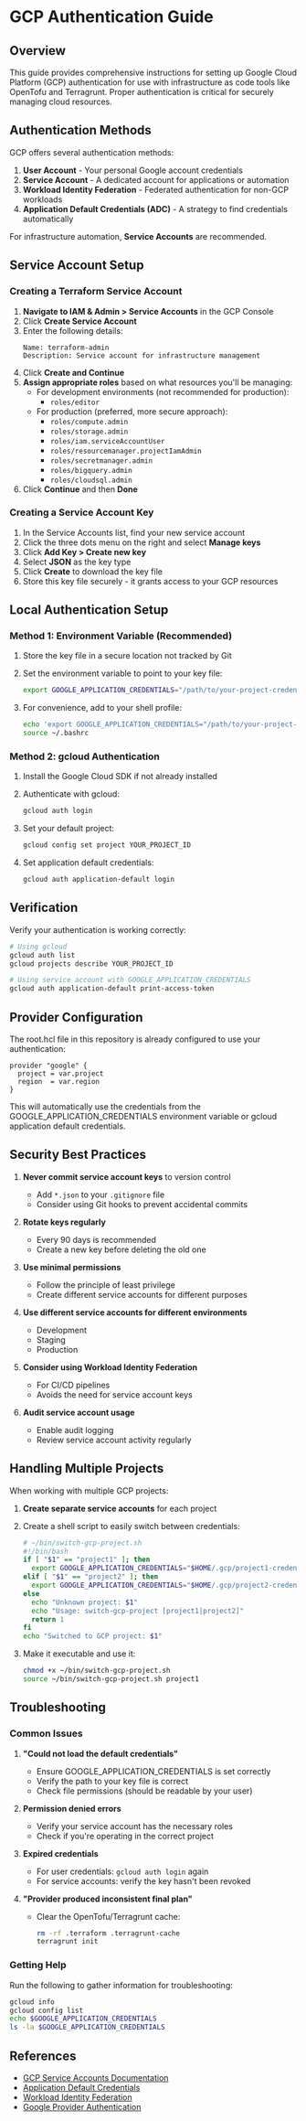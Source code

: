 # GCP Authentication Guide

## Overview

This guide provides comprehensive instructions for setting up Google Cloud Platform (GCP) authentication for use with infrastructure as code tools like OpenTofu and Terragrunt. Proper authentication is critical for securely managing cloud resources.

## Authentication Methods

GCP offers several authentication methods:

1. **User Account** - Your personal Google account credentials
2. **Service Account** - A dedicated account for applications or automation
3. **Workload Identity Federation** - Federated authentication for non-GCP workloads
4. **Application Default Credentials (ADC)** - A strategy to find credentials automatically

For infrastructure automation, **Service Accounts** are recommended.

## Service Account Setup

### Creating a Terraform Service Account

1. **Navigate to IAM & Admin > Service Accounts** in the GCP Console
2. Click **Create Service Account**
3. Enter the following details:
   ```
   Name: terraform-admin
   Description: Service account for infrastructure management
   ```
4. Click **Create and Continue**
5. **Assign appropriate roles** based on what resources you'll be managing:
   - For development environments (not recommended for production):
     - `roles/editor`
   - For production (preferred, more secure approach):
     - `roles/compute.admin`
     - `roles/storage.admin`
     - `roles/iam.serviceAccountUser`
     - `roles/resourcemanager.projectIamAdmin`
     - `roles/secretmanager.admin`
     - `roles/bigquery.admin`
     - `roles/cloudsql.admin`
6. Click **Continue** and then **Done**

### Creating a Service Account Key

1. In the Service Accounts list, find your new service account
2. Click the three dots menu on the right and select **Manage keys**
3. Click **Add Key > Create new key**
4. Select **JSON** as the key type
5. Click **Create** to download the key file
6. Store this key file securely - it grants access to your GCP resources

## Local Authentication Setup

### Method 1: Environment Variable (Recommended)

1. Store the key file in a secure location not tracked by Git
2. Set the environment variable to point to your key file:

   ```bash
   export GOOGLE_APPLICATION_CREDENTIALS="/path/to/your-project-credentials.json"
   ```

3. For convenience, add to your shell profile:

   ```bash
   echo 'export GOOGLE_APPLICATION_CREDENTIALS="/path/to/your-project-credentials.json"' >> ~/.bashrc
   source ~/.bashrc
   ```

### Method 2: gcloud Authentication

1. Install the Google Cloud SDK if not already installed
2. Authenticate with gcloud:

   ```bash
   gcloud auth login
   ```

3. Set your default project:

   ```bash
   gcloud config set project YOUR_PROJECT_ID
   ```

4. Set application default credentials:

   ```bash
   gcloud auth application-default login
   ```

## Verification

Verify your authentication is working correctly:

```bash
# Using gcloud
gcloud auth list
gcloud projects describe YOUR_PROJECT_ID

# Using service account with GOOGLE_APPLICATION_CREDENTIALS
gcloud auth application-default print-access-token
```

## Provider Configuration

The root.hcl file in this repository is already configured to use your authentication:

```hcl
provider "google" {
  project = var.project
  region  = var.region
}
```

This will automatically use the credentials from the GOOGLE_APPLICATION_CREDENTIALS environment variable or gcloud application default credentials.

## Security Best Practices

1. **Never commit service account keys** to version control
   - Add `*.json` to your `.gitignore` file
   - Consider using Git hooks to prevent accidental commits

2. **Rotate keys regularly**
   - Every 90 days is recommended
   - Create a new key before deleting the old one

3. **Use minimal permissions**
   - Follow the principle of least privilege
   - Create different service accounts for different purposes

4. **Use different service accounts for different environments**
   - Development
   - Staging
   - Production

5. **Consider using Workload Identity Federation**
   - For CI/CD pipelines
   - Avoids the need for service account keys

6. **Audit service account usage**
   - Enable audit logging
   - Review service account activity regularly

## Handling Multiple Projects

When working with multiple GCP projects:

1. **Create separate service accounts** for each project
2. Create a shell script to easily switch between credentials:

   ```bash
   # ~/bin/switch-gcp-project.sh
   #!/bin/bash
   if [ "$1" == "project1" ]; then
     export GOOGLE_APPLICATION_CREDENTIALS="$HOME/.gcp/project1-credentials.json"
   elif [ "$1" == "project2" ]; then
     export GOOGLE_APPLICATION_CREDENTIALS="$HOME/.gcp/project2-credentials.json"
   else
     echo "Unknown project: $1"
     echo "Usage: switch-gcp-project [project1|project2]"
     return 1
   fi
   echo "Switched to GCP project: $1"
   ```

3. Make it executable and use it:

   ```bash
   chmod +x ~/bin/switch-gcp-project.sh
   source ~/bin/switch-gcp-project.sh project1
   ```

## Troubleshooting

### Common Issues

1. **"Could not load the default credentials"**
   - Ensure GOOGLE_APPLICATION_CREDENTIALS is set correctly
   - Verify the path to your key file is correct
   - Check file permissions (should be readable by your user)

2. **Permission denied errors**
   - Verify your service account has the necessary roles
   - Check if you're operating in the correct project

3. **Expired credentials**
   - For user credentials: `gcloud auth login` again
   - For service accounts: verify the key hasn't been revoked

4. **"Provider produced inconsistent final plan"**
   - Clear the OpenTofu/Terragrunt cache:
     ```bash
     rm -rf .terraform .terragrunt-cache
     terragrunt init
     ```

### Getting Help

Run the following to gather information for troubleshooting:

```bash
gcloud info
gcloud config list
echo $GOOGLE_APPLICATION_CREDENTIALS
ls -la $GOOGLE_APPLICATION_CREDENTIALS
```

## References

- [GCP Service Accounts Documentation](https://cloud.google.com/iam/docs/service-accounts)
- [Application Default Credentials](https://cloud.google.com/docs/authentication/application-default-credentials)
- [Workload Identity Federation](https://cloud.google.com/iam/docs/workload-identity-federation)
- [Google Provider Authentication](https://registry.terraform.io/providers/hashicorp/google/latest/docs/guides/provider_reference#authentication)
